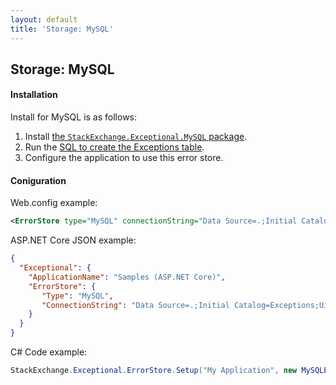 ```yaml
---
layout: default
title: 'Storage: MySQL'
---
```

## Storage: MySQL

#### Installation
Install for MySQL is as follows:

1. Install [the `StackExchange.Exceptional.MySQL` package](https://www.nuget.org/packages/StackExchange.Exceptional.MySQL).
2. Run the [SQL to create the Exceptions table][MySQL].
3. Configure the application to use this error store.

#### Coniguration
Web.config example:
```xml
<ErrorStore type="MySQL" connectionString="Data Source=.;Initial Catalog=Exceptions;Uid=Exceptions;Pwd=iloveerrors" />
```

ASP.NET Core JSON example:
```json
{
  "Exceptional": {
    "ApplicationName": "Samples (ASP.NET Core)",
    "ErrorStore": {
       "Type": "MySQL",
       "ConnectionString": "Data Source=.;Initial Catalog=Exceptions;Uid=Exceptions;Pwd=iloveerrors"
    }
  }
}
```

C# Code example:
```c#
StackExchange.Exceptional.ErrorStore.Setup("My Application", new MySQLErrorStore("Data Source=.;Initial Catalog=Exceptions;Uid=Exceptions;Pwd=iloveerrors"));
```

[MySQL]: https://github.com/NickCraver/StackExchange.Exceptional/blob/master/DBScripts/MySQL.sql